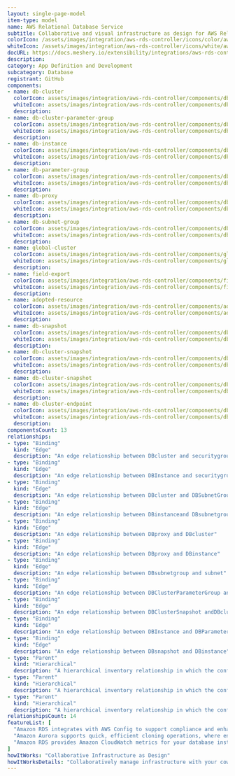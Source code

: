 ```yaml
---
layout: single-page-model
item-type: model
name: AWS Relational Database Service
subtitle: Collaborative and visual infrastructure as design for AWS Relational Database Service
colorIcon: /assets/images/integration/aws-rds-controller/icons/color/aws-rds-controller-color.svg
whiteIcon: /assets/images/integration/aws-rds-controller/icons/white/aws-rds-controller-white.svg
docURL: https://docs.meshery.io/extensibility/integrations/aws-rds-controller
description: 
category: App Definition and Development
subcategory: Database
registrant: GitHub
components: 
- name: db-cluster
  colorIcon: assets/images/integration/aws-rds-controller/components/db-cluster/icons/color/db-cluster-color.svg
  whiteIcon: assets/images/integration/aws-rds-controller/components/db-cluster/icons/white/db-cluster-white.svg
  description: 
- name: db-cluster-parameter-group
  colorIcon: assets/images/integration/aws-rds-controller/components/db-cluster-parameter-group/icons/color/db-cluster-parameter-group-color.svg
  whiteIcon: assets/images/integration/aws-rds-controller/components/db-cluster-parameter-group/icons/white/db-cluster-parameter-group-white.svg
  description: 
- name: db-instance
  colorIcon: assets/images/integration/aws-rds-controller/components/db-instance/icons/color/db-instance-color.svg
  whiteIcon: assets/images/integration/aws-rds-controller/components/db-instance/icons/white/db-instance-white.svg
  description: 
- name: db-parameter-group
  colorIcon: assets/images/integration/aws-rds-controller/components/db-parameter-group/icons/color/db-parameter-group-color.svg
  whiteIcon: assets/images/integration/aws-rds-controller/components/db-parameter-group/icons/white/db-parameter-group-white.svg
  description: 
- name: db-proxy
  colorIcon: assets/images/integration/aws-rds-controller/components/db-proxy/icons/color/db-proxy-color.svg
  whiteIcon: assets/images/integration/aws-rds-controller/components/db-proxy/icons/white/db-proxy-white.svg
  description: 
- name: db-subnet-group
  colorIcon: assets/images/integration/aws-rds-controller/components/db-subnet-group/icons/color/db-subnet-group-color.svg
  whiteIcon: assets/images/integration/aws-rds-controller/components/db-subnet-group/icons/white/db-subnet-group-white.svg
  description: 
- name: global-cluster
  colorIcon: assets/images/integration/aws-rds-controller/components/global-cluster/icons/color/global-cluster-color.svg
  whiteIcon: assets/images/integration/aws-rds-controller/components/global-cluster/icons/white/global-cluster-white.svg
  description: 
- name: field-export
  colorIcon: assets/images/integration/aws-rds-controller/components/field-export/icons/color/field-export-color.svg
  whiteIcon: assets/images/integration/aws-rds-controller/components/field-export/icons/white/field-export-white.svg
  description: 
- name: adopted-resource
  colorIcon: assets/images/integration/aws-rds-controller/components/adopted-resource/icons/color/adopted-resource-color.svg
  whiteIcon: assets/images/integration/aws-rds-controller/components/adopted-resource/icons/white/adopted-resource-white.svg
  description: 
- name: db-snapshot
  colorIcon: assets/images/integration/aws-rds-controller/components/db-snapshot/icons/color/db-snapshot-color.svg
  whiteIcon: assets/images/integration/aws-rds-controller/components/db-snapshot/icons/white/db-snapshot-white.svg
  description: 
- name: db-cluster-snapshot
  colorIcon: assets/images/integration/aws-rds-controller/components/db-cluster-snapshot/icons/color/db-cluster-snapshot-color.svg
  whiteIcon: assets/images/integration/aws-rds-controller/components/db-cluster-snapshot/icons/white/db-cluster-snapshot-white.svg
  description: 
- name: db-cluster-snapshot
  colorIcon: assets/images/integration/aws-rds-controller/components/db-cluster-snapshot/icons/color/db-cluster-snapshot-color.svg
  whiteIcon: assets/images/integration/aws-rds-controller/components/db-cluster-snapshot/icons/white/db-cluster-snapshot-white.svg
  description: 
- name: db-cluster-endpoint
  colorIcon: assets/images/integration/aws-rds-controller/components/db-cluster-endpoint/icons/color/db-cluster-endpoint-color.svg
  whiteIcon: assets/images/integration/aws-rds-controller/components/db-cluster-endpoint/icons/white/db-cluster-endpoint-white.svg
  description: 
componentsCount: 13
relationships: 
- type: "Binding"
  kind: "Edge"
  description: "An edge relationship between DBcluster and securitygroup "
- type: "Binding"
  kind: "Edge"
  description: "An edge relationship between DBInstance and securitygroup "
- type: "Binding"
  kind: "Edge"
  description: "An edge relationship between DBcluster and DBSubnetGroup "
- type: "Binding"
  kind: "Edge"
  description: "An edge relationship between DBinstanceand DBsubnetgroup"
- type: "Binding"
  kind: "Edge"
  description: "An edge relationship between DBproxy and DBcluster"
- type: "Binding"
  kind: "Edge"
  description: "An edge relationship between DBproxy and DBinstance"
- type: "Binding"
  kind: "Edge"
  description: "An edge relationship between DBsubnetgroup and subnet"
- type: "Binding"
  kind: "Edge"
  description: "An edge relationship between DBClusterParameterGroup and DBCluster"
- type: "Binding"
  kind: "Edge"
  description: "An edge relationship between DBClusterSnapshot andDBcluster"
- type: "Binding"
  kind: "Edge"
  description: "An edge relationship between DBInstance and DBParameterGroup"
- type: "Binding"
  kind: "Edge"
  description: "An edge relationship between DBsnapshot and DBinstance"
- type: "Parent"
  kind: "Hierarchical"
  description: "A hierarchical inventory relationship in which the configuration of (parent component) is patched with the configuration of (child component). "
- type: "Parent"
  kind: "Hierarchical"
  description: "A hierarchical inventory relationship in which the configuration of (parent component) is patched with the configuration of (child component). "
- type: "Parent"
  kind: "Hierarchical"
  description: "A hierarchical inventory relationship in which the configuration of (parent component) is patched with the configuration of (child component). "
relationshipsCount: 14
featureList: [
  "Amazon RDS integrates with AWS Config to support compliance and enhance security by recording and auditing changes to the configuration of your DB instance",
  "Amazon Aurora supports quick, efficient cloning operations, where entire multi-terabyte database clusters can be cloned in minutes.",
  "Amazon RDS provides Amazon CloudWatch metrics for your database instances at no additional charge."
]
howItWorks: "Collaborative Infrastructure as Design"
howItWorksDetails: "Collaboratively manage infrastructure with your coworkers synchronously sharing the same designs."
---
```

